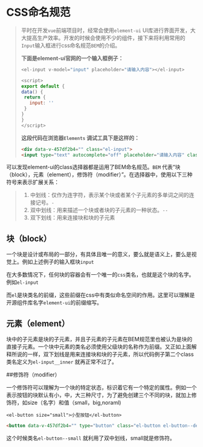 # CSS命名规范

> 平时在开发`vue`前端项目时，经常会使用`element-ui` UI库进行界面开发，大大提高生产效率。开发的时候会使用不少的组件，接下来将利用常用的`Input`输入框进行css命名规范`BEM`的介绍。
>
> **下面是element-ui官网的一个输入框例子：** 
>
> ```javascript
> <el-input v-model="input" placeholder="请输入内容"></el-input>
> 
> <script>
> export default {
> data() {
>  return {
>    input: ''
>  }
> }
> }
> </script>
> ```
>
> **这段代码在浏览器`Elements`	调试工具下是这样的：** 
>
> ```html
> <div data-v-457df2b4="" class="el-input">
> <input type="text" autocomplete="off" placeholder="请输入内容" class="el-input__inner"></div>
> ```

可以发现element-ui的class选择器都是运用了BEM命名规范。`BEM` 代表“块（block），元素（element），修饰符（modifier）”。在选择器中，使用以下三种符号来表示扩展关系：

> 1. 中划线：仅作为连字符，表示某个块或者某个子元素的多单词之间的连接记号。`-`
> 2. 双中划线：用来描述一个块或者块的子元素的一种状态。`--`
> 3. 双下划线：用来连接块和块的子元素

## 块（block）

一个块是设计或布局的一部分，有具体且唯一的意义，要么就是语义上，要么是视觉上。例如上述例子的输入框块`input`

在大多数情况下，任何块的容器会有一个唯一的`css`类名，也就是这个块的名字。例如`el-input`

而`el`是块类名的前缀，这些前缀在css中有类似命名空间的作用。这里可以理解是开源组件库名字`element-ui`的前缀缩写。

## 元素（element）

块中的子元素是块的子元素，并且子元素的子元素在BEM规范里也被认为是块的直接子元素。一个块中元素的类名必须使用父级块的名称作为前缀。又正如上面解释所说的一样，双下划线是用来连接块和块的子元素，所以代码例子第二个class类名定义为`el-input__inner` 就再正常不过了。

##修饰符（modifier）

一个修饰符可以理解为一个块的特定状态，标识着它有一个特定的属性。例如一个表示按钮的块默认有小，中，大三种尺寸，为了避免创建三个不同的块，就加上修饰符，如size（名字）和值（small，big,noraml)

```htl
<el-button size="small">小型按钮</el-button>
```

```html
<button data-v-457df2b4="" type="button" class="el-button el-button--default el-button--small"><!----><!----><span>小型按钮</span></button>
```

这个时候类名`el-button--small` 就利用了双中划线，small就是修饰符。